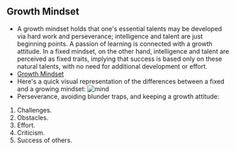 ## Growth Mindset 
* A growth mindset holds that one's essential talents may be developed via hard work and perseverance; intelligence and talent are just beginning points. A passion of learning is connected with a growth attitude. In a fixed mindset, on the other hand, intelligence and talent are perceived as fixed traits, implying that success is based only on these natural talents, with no need for additional development or effort.
* [Growth Mindset](https://www.atlassian.com/blog/inside-atlassian/growth-mindset)
* Here's a quick visual representation of the differences between a fixed and a growing mindset:
![mind](https://i2.wp.com/atlassianblog.wpengine.com/wp-content/uploads/NewGrowthMindset2.png?resize=800%2C1000&ssl=1) 
* Perseverance, avoiding blunder traps, and keeping a growth attitude:
1. Challenges.
2. Obstacles. 
3. Effort.
4. Criticism.
5. Success of others.
